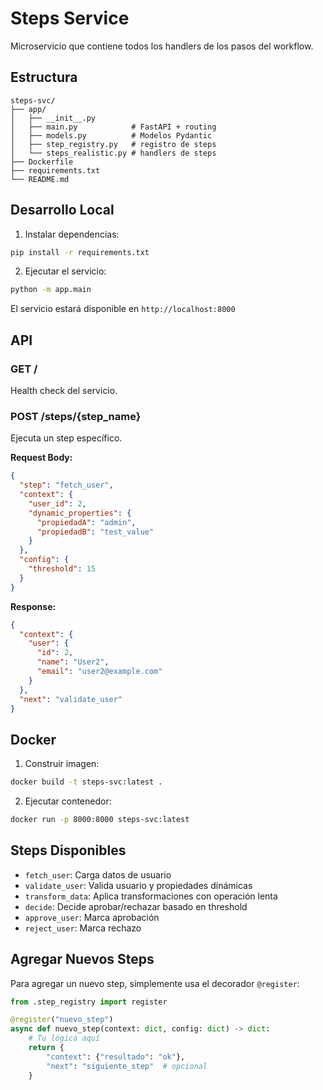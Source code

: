 # Steps Service

Microservicio que contiene todos los handlers de los pasos del workflow.

## Estructura

```
steps-svc/
├── app/
│   ├── __init__.py
│   ├── main.py            # FastAPI + routing
│   ├── models.py          # Modelos Pydantic
│   ├── step_registry.py   # registro de steps
│   └── steps_realistic.py # handlers de steps
├── Dockerfile
├── requirements.txt
└── README.md
```

## Desarrollo Local

1. Instalar dependencias:
```bash
pip install -r requirements.txt
```

2. Ejecutar el servicio:
```bash
python -m app.main
```

El servicio estará disponible en `http://localhost:8000`

## API

### GET /
Health check del servicio.

### POST /steps/{step_name}
Ejecuta un step específico.

**Request Body:**
```json
{
  "step": "fetch_user",
  "context": {
    "user_id": 2,
    "dynamic_properties": {
      "propiedadA": "admin",
      "propiedadB": "test_value"
    }
  },
  "config": {
    "threshold": 15
  }
}
```

**Response:**
```json
{
  "context": {
    "user": {
      "id": 2,
      "name": "User2",
      "email": "user2@example.com"
    }
  },
  "next": "validate_user"
}
```

## Docker

1. Construir imagen:
```bash
docker build -t steps-svc:latest .
```

2. Ejecutar contenedor:
```bash
docker run -p 8000:8000 steps-svc:latest
```

## Steps Disponibles

- `fetch_user`: Carga datos de usuario
- `validate_user`: Valida usuario y propiedades dinámicas
- `transform_data`: Aplica transformaciones con operación lenta
- `decide`: Decide aprobar/rechazar basado en threshold
- `approve_user`: Marca aprobación
- `reject_user`: Marca rechazo

## Agregar Nuevos Steps

Para agregar un nuevo step, simplemente usa el decorador `@register`:

```python
from .step_registry import register

@register("nuevo_step")
async def nuevo_step(context: dict, config: dict) -> dict:
    # Tu lógica aquí
    return {
        "context": {"resultado": "ok"},
        "next": "siguiente_step"  # opcional
    }
```
